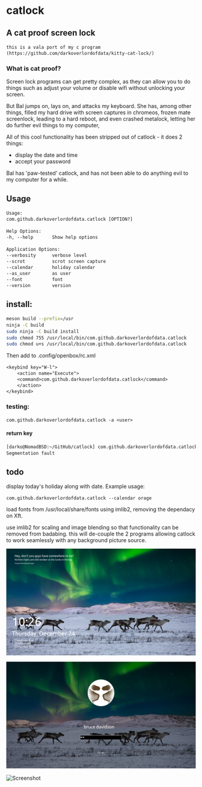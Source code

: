 # catlock

## A cat proof screen lock 

    this is a vala port of my c program (https://github.com/darkoverlordofdata/kitty-cat-lock/)


###  What is cat proof?

Screen lock programs can get pretty complex, as they can allow you to do things such as adjust your volume or disable wifi without unlocking your screen.

But Bal jumps on, lays on, and attacks my keyboard. She has, among other things, filled my hard drive with screen captures in chromeos, frozen mate screenlock, leading to a hard reboot, and even crashed metalock, letting her do further evil things to my computer,

All of this cool functionality has been stripped out of catlock - it does 2 things:

* display the date and time
* accept your password

Bal has 'paw-tested' catlock, and has not been able to do anything evil to my computer for a while.


## Usage
    Usage:
    com.github.darkoverlordofdata.catlock [OPTION?]

    Help Options:
    -h, --help       Show help options

    Application Options:
    --verbosity      verbose level
    --scrot          scrot screen capture
    --calendar       holiday calendar
    --as_user        as user
    --font           font
    --version        version


## install:

```bash
meson build --prefix=/usr
ninja -C build
sudo ninja -C build install
sudo chmod 755 /usr/local/bin/com.github.darkoverlordofdata.catlock
sudo chmod u+s /usr/local/bin/com.github.darkoverlordofdata.catlock
```

Then add to .config/openbox/rc.xml
```
<keybind key="W-l">
    <action name="Execute">
    <command>com.github.darkoverlordofdata.catlock</command>
    </action>
</keybind>
```

### testing: 

    com.github.darkoverlordofdata.catlock -a <user>

#### return key
```bash
[darko@NomadBSD:~/GitHub/catlock] com.github.darkoverlordofdata.catlock
Segmentation fault
```

## todo

display today's holiday along with date. Example usage:

    com.github.darkoverlordofdata.catlock --calendar orage

load fonts from /usr/local/share/fonts using imlib2, removing the dependacy on Xft.

use imlib2 for scaling and image blending so that functionality can be removed from badabing.
this will de-couple the 2 programs allowing catlock to work seamlessly with any background picture source.


![Screenshot](https://github.com/darkoverlordofdata/catlock/raw/master/assets/0.png "Screenshot")

![Screenshot](https://github.com/darkoverlordofdata/catlock/raw/master/assets/1.png "Screenshot")

![Screenshot](https://github.com/darkoverlordofdata/catlock/raw/master/assets/2.png "Screenshot")


